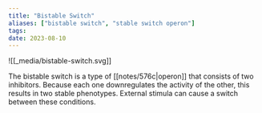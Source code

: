 ```yaml
---
title: "Bistable Switch"
aliases: ["bistable switch", "stable switch operon"]
tags:
date: 2023-08-10
---
```

![[_media/bistable-switch.svg]]

The bistable switch is a type of [[notes/576c|operon]] that consists of two inhibitors. Because each one downregulates the activity of the other, this results in two stable phenotypes. External stimula can cause a switch between these conditions.

